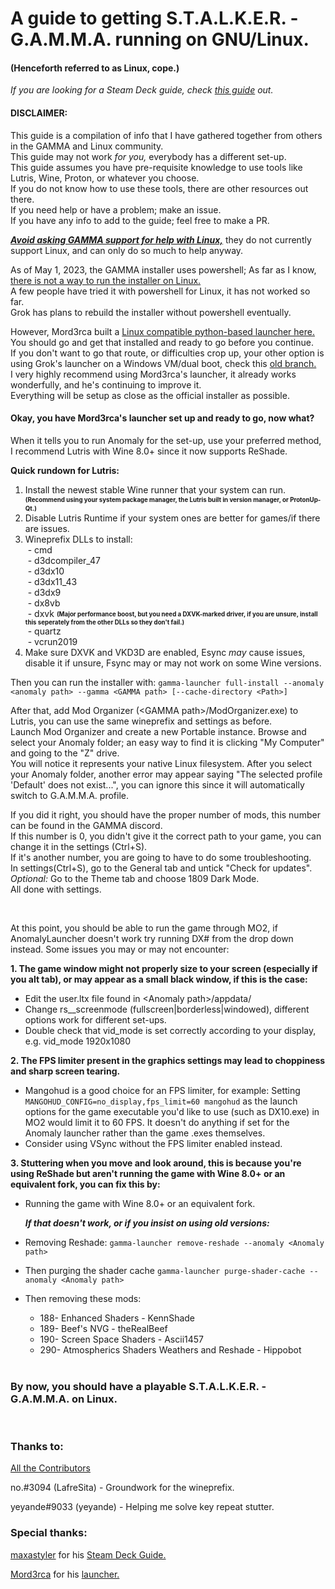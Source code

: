 
<h1>A guide to getting S.T.A.L.K.E.R. - G.A.M.M.A. running on GNU/Linux.</h1>  
<h4>(Henceforth referred to as Linux, cope.)</h4>



*If you are looking for a Steam Deck guide, check [this guide](https://github.com/maxastyler/S.T.A.L.K.E.R.-Gamma-Steam-Deck-Install-Guide/) out.*

<h4>DISCLAIMER:</h4>

This guide is a compilation of info that I have gathered together from others in the GAMMA and Linux community.  
This guide may not work *for you,* everybody has a different set-up.  
This guide assumes you have pre-requisite knowledge to use tools like Lutris, Wine, Proton, or whatever you choose.  
If you do not know how to use these tools, there are other resources out there.  
If you need help or have a problem; make an issue.  
If you have any info to add to the guide; feel free to make a PR.  

<ins>***Avoid asking GAMMA support for help with Linux,***</ins> they do not currently support Linux, and can only do so much to help anyway.

As of May 1, 2023, the GAMMA installer uses powershell;
As far as I know, <ins>there is not a way to run the installer on Linux.</ins>  
A few people have tried it with powershell for Linux, it has not worked so far.  
Grok has plans to rebuild the installer without powershell eventually.  

However, Mord3rca built a [Linux compatible python-based launcher here.](https://github.com/Mord3rca/gamma-launcher)  
You should go and get that installed and ready to go before you continue.  
If you don't want to go that route, or difficulties crop up, your other option is using Grok's launcher on a Windows VM/dual boot, check this [old branch.](https://github.com/DravenusRex/stalker-gamma-linux-guide/tree/vm-method)  
I very highly recommend using Mord3rca's launcher, it already works wonderfully, and he's continuing to improve it.  
Everything will be setup as close as the official installer as possible.  

<h4>Okay, you have Mord3rca's launcher set up and ready to go, now what?</h4>

When it tells you to run Anomaly for the set-up, use your preferred method, I recommend Lutris with Wine 8.0+ since it now supports ReShade.  

**Quick rundown for Lutris:**
1. Install the newest stable Wine runner that your system can run. <sup><sub>**(Recommend using your system package manager, the Lutris built in version manager, or ProtonUp-Qt.)**</sub></sup>
2. Disable Lutris Runtime if your system ones are better for games/if there are issues.
3. Wineprefix DLLs to install:  
&nbsp;- cmd  
&nbsp;- d3dcompiler_47  
&nbsp;- d3dx10  
&nbsp;- d3dx11_43  
&nbsp;- d3dx9  
&nbsp;- dx8vb  
&nbsp;- dxvk <sub><sup>**(Major performance boost, but you need a DXVK-marked driver, if you are unsure, install this seperately from the other DLLs so they don't fail.)**</sup></sub><br>
&nbsp;- quartz  
&nbsp;- vcrun2019  
4. Make sure DXVK and VKD3D are enabled, Esync *may* cause issues, disable it if unsure, Fsync may or may not work on some Wine versions.

Then you can run the installer with:
`gamma-launcher full-install --anomaly <anomaly path> --gamma <GAMMA path> [--cache-directory <Path>]`

After that, add Mod Organizer (\<GAMMA path\>/ModOrganizer.exe) to Lutris, you can use the same wineprefix and settings as before.  
Launch Mod Organizer and create a new Portable instance.
Browse and select your Anomaly folder; an easy way to find it is clicking "My Computer" and going to the "Z" drive.  
You will notice it represents your native Linux filesystem.
After you select your Anomaly folder, another error may appear saying "The selected profile 'Default' does not exist...", you can ignore this
since it will automatically switch to G.A.M.M.A. profile.

If you did it right, you should have the proper number of mods, this number can be found in the GAMMA discord.  
If this number is 0, you didn't give it the correct path to your game, you can change it in the settings (Ctrl+S).  
If it's another number, you are going to have to do some troubleshooting.  
In settings(Ctrl+S), go to the General tab and untick "Check for updates".   
*Optional:* Go to the Theme tab and choose 1809 Dark Mode.  
All done with settings.  

<br>

At this point, you should be able to run the game through MO2, if AnomalyLauncher doesn't work try running DX# from the drop down instead. 
Some issues you may or may not encounter:

**1.  The game window might not properly size to your screen (especially if you alt tab), or may appear as a small black window, if this is the case:**
  * Edit the user.ltx file found in \<Anomaly path\>/appdata/  
  * Change rs__screenmode (fullscreen|borderless|windowed), different options work for different set-ups.  
  * Double check that vid_mode is set correctly according to your display, e.g. vid_mode 1920x1080  

**2.  The FPS limiter present in the graphics settings may lead to choppiness and sharp screen tearing.**
  * Mangohud is a good choice for an FPS limiter, for example: Setting `MANGOHUD_CONFIG=no_display,fps_limit=60 mangohud` as the launch options for the game executable you'd like to use (such as DX10.exe) in MO2 would limit it to 60 FPS. It doesn't do anything if set for the Anomaly launcher rather than the game .exes themselves.<br>
  * Consider using VSync without the FPS limiter enabled instead.  
  
**3. Stuttering when you move and look around, this is because you're using ReShade but aren't running the game with Wine 8.0+ or an equivalent fork, you can fix this by:**

* Running the game with Wine 8.0+ or an equivalent fork.

	***If that doesn't work, or if you insist on using old versions:***

* Removing Reshade: ```gamma-launcher remove-reshade --anomaly <Anomaly path>```
* Then purging the shader cache ```gamma-launcher purge-shader-cache --anomaly <Anomaly path>```
* Then removing these mods:
  * 188- Enhanced Shaders - KennShade
  * 189- Beef's NVG - theRealBeef
  * 190- Screen Space Shaders - Ascii1457
  * 290- Atmospherics Shaders Weathers and Reshade - Hippobot
  <br>
<h3>By now, you should have a playable S.T.A.L.K.E.R. - G.A.M.M.A. on Linux.</h3>
  <br>
<h3>Thanks to:</h3>
 
[All the Contributors](https://github.com/DravenusRex/stalker-gamma-linux-guide/graphs/contributors)  

no.#3094 (LafreSita) - Groundwork for the wineprefix.  

yeyande#9033 (yeyande) - Helping me solve key repeat stutter.  
 
<h3>Special thanks:</h3>
  
[maxastyler](https://github.com/maxastyler) for his [Steam Deck Guide.](https://github.com/maxastyler/S.T.A.L.K.E.R.-Gamma-Steam-Deck-Install-Guide/)  
 
[Mord3rca](https://github.com/Mord3rca) for his [launcher.](https://github.com/Mord3rca/gamma-launcher)




